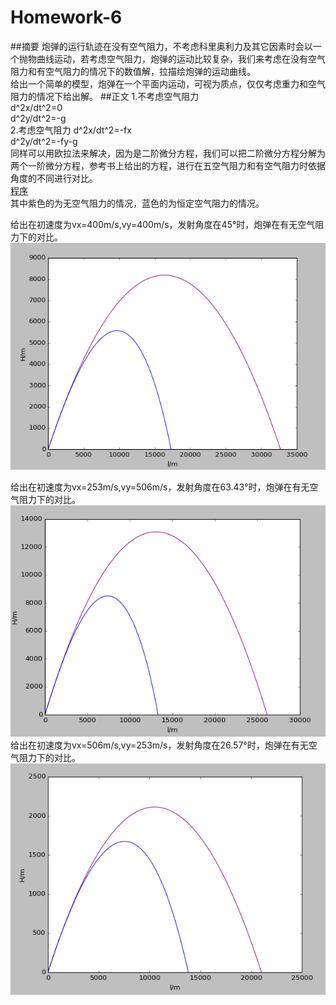 # Homework-6  
##摘要
炮弹的运行轨迹在没有空气阻力，不考虑科里奥利力及其它因素时会以一个抛物曲线运动，若考虑空气阻力，炮弹的运动比较复杂，我们来考虑在没有空气阻力和有空气阻力的情况下的数值解，拉描绘炮弹的运动曲线。  
给出一个简单的模型，炮弹在一个平面内运动，可视为质点，仅仅考虑重力和空气阻力的情况下给出解。
##正文
1.不考虑空气阻力  
d^2x/dt^2=0  
d^2y/dt^2=-g  
2.考虑空气阻力
d^2x/dt^2=-fx  
d^2y/dt^2=-fy-g  
同样可以用欧拉法来解决，因为是二阶微分方程，我们可以把二阶微分方程分解为两个一阶微分方程，参考书上给出的方程，进行在五空气阻力和有空气阻力时依据角度的不同进行对比。  
[程序](https://github.com/Wangzhengwhu/Homework-6/blob/master/1.py)  
其中紫色的为无空气阻力的情况，蓝色的为恒定空气阻力的情况。  

给出在初速度为vx=400m/s,vy=400m/s，发射角度在45°时，炮弹在有无空气阻力下的对比。  
![发射角度45°](https://github.com/Wangzhengwhu/Homework-6/blob/master/45.png)  

给出在初速度为vx=253m/s,vy=506m/s，发射角度在63.43°时，炮弹在有无空气阻力下的对比。  
![发射角度63.43°](https://github.com/Wangzhengwhu/Homework-6/blob/master/63.png)  
给出在初速度为vx=506m/s,vy=253m/s，发射角度在26.57°时，炮弹在有无空气阻力下的对比。  
![发射角度26.57°](https://github.com/Wangzhengwhu/Homework-6/blob/master/23.png)  






